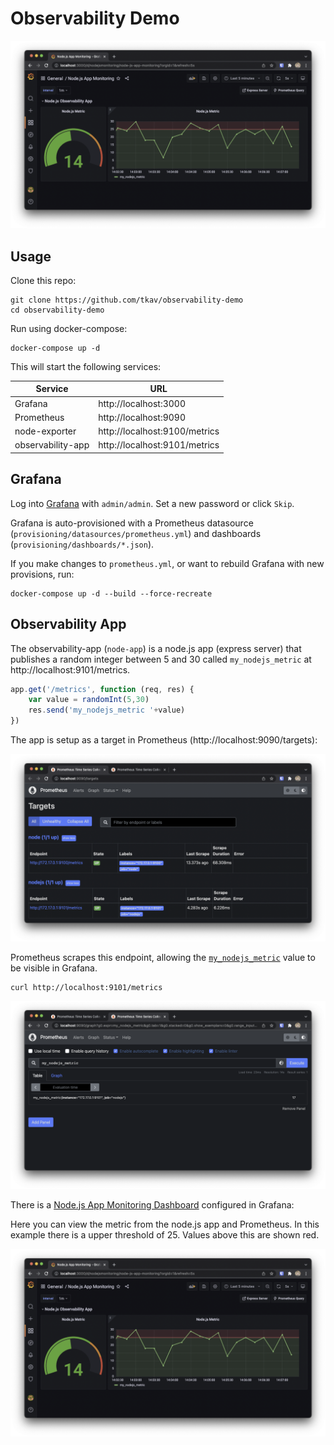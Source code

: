 # Observability Demo

![Node.js Dashboard Example](docs/images/nodejs-dashboard-example.png)

## Usage

Clone this repo:
```
git clone https://github.com/tkav/observability-demo
cd observability-demo
```

Run using docker-compose:
```
docker-compose up -d
```

This will start the following services:

| Service           | URL                           |
|---------------    |-----------------------        |
| Grafana           | http://localhost:3000         |
| Prometheus        | http://localhost:9090         |
| node-exporter     | http://localhost:9100/metrics |
| observability-app | http://localhost:9101/metrics |


## Grafana

Log into [Grafana](http://localhost:3000) with `admin/admin`. Set a new password or click `Skip`.

Grafana is auto-provisioned with a Prometheus datasource (`provisioning/datasources/prometheus.yml`) and dashboards (`provisioning/dashboards/*.json`).

If you make changes to `prometheus.yml`, or want to rebuild Grafana with new provisions, run:
```
docker-compose up -d --build --force-recreate
```


## Observability App

The observability-app (`node-app`) is a node.js app (express server) that publishes a random integer between 5 and 30 called `my_nodejs_metric` at http://localhost:9101/metrics.

```js
app.get('/metrics', function (req, res) {
    var value = randomInt(5,30)
    res.send('my_nodejs_metric '+value)
})
```

The app is setup as a target in Prometheus (http://localhost:9090/targets):

![Prometheus Targets](docs/images/prometheus-targets.png)

Prometheus scrapes this endpoint, allowing the [`my_nodejs_metric`](http://localhost:9090/graph?g0.expr=my_nodejs_metric&g0.tab=1&g0.stacked=0&g0.show_exemplars=0&g0.range_input=1h) value to be visible in Grafana.
```
curl http://localhost:9101/metrics
```

![Prometheus Metric](docs/images/prometheus-metric.png)



There is a [Node.js App Monitoring Dashboard](http://localhost:3000/d/nodejsmonitoring/node-js-app-monitoring?orgId=1&refresh=5s) configured in Grafana:


Here you can view the metric from the node.js app and Prometheus.
In this example there is a upper threshold of 25. Values above this are shown red.

![Node.js Dashboard Example](docs/images/nodejs-dashboard-example.png)
